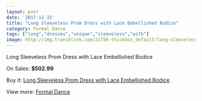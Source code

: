 ```yaml
---
layout: post
date: '2017-11-15'
title: "Long Sleeveless Prom Dress with Lace Embellished Bodice"
category: Formal Dance
tags: ["long","dresses","unique","sleeveless","with"]
image: http://img.transblink.com/21756-thickbox_default/long-sleeveless-prom-dress-with-lace-embellished-bodice.jpg
---
```

Long Sleeveless Prom Dress with Lace Embellished Bodice

On Sales: **$502.99**
<a href="https://www.transblink.com/en/formal-dance/6893-long-sleeveless-prom-dress-with-lace-embellished-bodice.html"><amp-img layout="responsive" width="600" height="600" src="//img.transblink.com/21756-thickbox_default/long-sleeveless-prom-dress-with-lace-embellished-bodice.jpg" alt="Long Sleeveless Prom Dress with Lace Embellished Bodice 0" /></a>
<a href="https://www.transblink.com/en/formal-dance/6893-long-sleeveless-prom-dress-with-lace-embellished-bodice.html"><amp-img layout="responsive" width="600" height="600" src="//img.transblink.com/21758-thickbox_default/long-sleeveless-prom-dress-with-lace-embellished-bodice.jpg" alt="Long Sleeveless Prom Dress with Lace Embellished Bodice 1" /></a>
<a href="https://www.transblink.com/en/formal-dance/6893-long-sleeveless-prom-dress-with-lace-embellished-bodice.html"><amp-img layout="responsive" width="600" height="600" src="//img.transblink.com/21757-thickbox_default/long-sleeveless-prom-dress-with-lace-embellished-bodice.jpg" alt="Long Sleeveless Prom Dress with Lace Embellished Bodice 2" /></a>

Buy it: [Long Sleeveless Prom Dress with Lace Embellished Bodice](https://www.transblink.com/en/formal-dance/6893-long-sleeveless-prom-dress-with-lace-embellished-bodice.html "Long Sleeveless Prom Dress with Lace Embellished Bodice")

View more: [Formal Dance](https://www.transblink.com/en/6-formal-dance "Formal Dance")